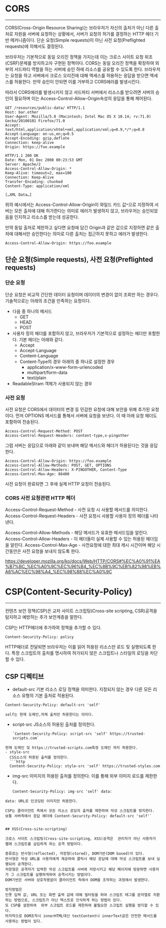 # CORS
---
CORS(Cross-Origin Resource Sharing)는 브라우저가 자신의 출처가 아닌 다른 출처로 자원을 서버에 요청하는 상황에서, 서버가 요청의 허가를 결정하는 HTTP 헤더 기반 메커니즘이다.
단순 요청(Simple requests)이 아닌 사전 요청(Preflighted requests)에 의해서도 결정된다.

브라우저는 기본적으로 동일 오리진 정책을 가지는데 이는 크로스 사이트 요청 위조(CSRF)문제를 방지하고자 구현된 정책이다.
CORS는 동일 오리진 정책을 확장하여 외부의 서드파티 역할을 하는 서버에 승인 하에 리소스를 공유할 수 있도록 한다. 브라우저는 요청을 하고 서버에서 크로스 오리진에 대해 엑세스를 허용하는 응답을 받으면 엑세스를 허용한다. 만약 승인이 안되면 이를 거부하고 CORS에러를 발생시킨다.

따라서 CORS에러를 발생시키지 않고 서드파티 서버에서 리소스를 받으려면 서버의 승인이 필요하며 이는 Access-Control-Allow-Origin속성의 응답을 통해 제어된다.

```http
GET /resources/public-data/ HTTP/1.1
Host: bar.other
User-Agent: Mozilla/5.0 (Macintosh; Intel Mac OS X 10.14; rv:71.0) Gecko/20100101 Firefox/71.0
Accept: text/html,application/xhtml+xml,application/xml;q=0.9,*/*;q=0.8
Accept-Language: en-us,en;q=0.5
Accept-Encoding: gzip,deflate
Connection: keep-alive
Origin: https://foo.example
```

```http
HTTP/1.1 200 OK
Date: Mon, 01 Dec 2008 00:23:53 GMT
Server: Apache/2
Access-Control-Allow-Origin: *
Keep-Alive: timeout=2, max=100
Connection: Keep-Alive
Transfer-Encoding: chunked
Content-Type: application/xml

[…XML Data…]

```
위의 예시에서는  Access-Control-Allow-Origin이 와일드 카드 값`*`으로 지정하여 서버는 모든 출처에 대해 허가한다는 의미로 에러가 발생하지 않고, 브라우저는 승인되었음을 인지하고 리소스를 받는데 성공한다.

만약 동일 출처로 제한하고 싶다면 요청에 담긴 Origin과 같은 값으로 지정하면 같은 출처에 대해서만 승인한다는 의미로 다른 출처는 접근하지 못하고 에러가 발생한다.
```http
Access-Control-Allow-Origin: https://foo.example
```

## 단순 요청(Simple requests), 사전 요청(Preflighted requests)

### 단순 요청
단순 요청은 비교적 간단한 데이터 요청이며 데이터의 변경이 없이 조회만 하는 경우다.
기술적으로는 아래의 조건을 만족하는 요청이다.

- 다음 중 하나의 메서드
	- GET
	- HEAD
	- POST
- 사용자 정의 헤더를 포함하지 않고, 브라우저가 기본적으로 설정하는 헤더만 포함한다. 기본 헤더는 아래와 같다.
	- Accept
	- Accept-Language
	- Content-Language
	- Content-Type의 경우 아래의 중 하나로 설정한 경우
		- application/x-www-form-urlencoded
		- multipart/form-data
		- text/plain
- ReadableStram 객체가 사용되지 않는 경우

### 사전 요청
사전 요청은 CORS에서 데이터의 변경 등 민감한 요청에 대해 보안을 위해 추가된 요청이다.
먼저 OPTIONS 메서드를 통해서 서버에 요청을 보낸다. 이 때 아래 요청 헤더도 포함하여 전송된다.
```http
Access-Control-Request-Method: POST
Access-Control-Request-Headers: content-type,x-pingother
```

그럼 서버는 응답으로 아래와 같이 보내며 해당 메서드와 헤더가 허용된다는 것을 응답한다.
```http
Access-Control-Allow-Origin: https://foo.example
Access-Control-Allow-Methods: POST, GET, OPTIONS
Access-Control-Allow-Headers: X-PINGOTHER, Content-Type
Access-Control-Max-Age: 86400
```
사전 요청이 완료되면 그 후에 실제 HTTP 요청이 전송된다. 

### CORS 사전 요청관련 HTTP 헤더
Access-Control-Request-Method - 사전 요청 시 사용할 메서드를 의미한다.
Access-Control-Request-Headers - 사전 요청시 사용할 사용자 정의 헤더를 나타낸다.

Access-Control-Allow-Methods - 해당 메서드가 유효한 메서드임을 알린다.
Access-Control-Allow-Headers - 이 헤더들이 실제 사용할 수 있는 허용된 헤더임을 알린다.
Access-Control-Max-Age - 사전요청에 대한 최대 캐시 시간이며 해당 시간동안은 사전 요청을 보내지 않도록 한다.

https://developer.mozilla.org/ko/docs/Web/HTTP/CORS#%EC%A0%91%EA%B7%BC_%EC%A0%9C%EC%96%B4_%EC%8B%9C%EB%82%98%EB%A6%AC%EC%98%A4_%EC%98%88%EC%A0%9C

# CSP(Content-Security-Policy)
---
컨텐츠 보안 정책(CSP)은 교차 사이트 스크립팅(Cross-site scripting, CSR)공격을 탐지하고 예방하는 추가 보안계층을 말한다. 

CSP는 HTTP헤더에 추가하여 정책을 추가할 수 있다.
```http
Content-Security-Policy: policy
```
HTTP헤더로 전달되면 브라우저는 이를 읽어 허용된 리소스만 로드 및 실행되도록 한다.
특정 스크립트의 출처를 명시하여 허가되지 않은 스크립트나 스타일의 로딩을 차단할 수 있다.

## CSP 디렉티브

- default-src
  기본 리소스 로딩 정책을 의미한다. 지정되지 않는 경우 다른 모든 리소스 유형의 기본 출처로 적용된다.
```http
Content-Security-Policy: default-src 'self'
```
	self는 현재 도메인,자체 출처만 허용한다는 의미다.
- script-src
  JS소스의 허용된 출처를 정의한다. 
  ```http
  `Content-Security-Policy: script-src 'self' https://trusted-scripts.com`
```
현재 도메인 및 https://trusted-scripts.com특정 도메인 까지 허용한다.
- style-src
  CSS소스의 허용된 출처를 정의한다.
  ```http
  Content-Security-Policy: style-src 'self' https://trusted-styles.com
```
- img-src
  이미지의 허용된 출처를 정의한다. 이를 통해 외부 이미지 로드를 제한한다.
  ```http
  Content-Security-Policy: img-src 'self' data:
```
data: URL로 인코딩된 이미지만 허용한다.

CSP는 클라이언트 측에서 모든 리소스 로딩의 출처를 제한하여 악성 스크립트를 방지한다.
보통 서버측에서 응답 헤더에 Content-Security-Policy: default-src 'self'`


## XSS(Cross-site-scripting)

크로스 사이트 스크립팅(Cross-site-scripting, XSS)공격은  관리자가 아닌 사용자가 웹에 스크립트를 삽입하게 하는 공격 방법이다.

종류로는 반사형(reflected), 저장형(stored), DOM기반(DOM based)이 있다.
반사형은 악성 URL을 사용자에게 제공하여 클릭시 해당 응답에 대해 악성 스크립트를 보내 실행되어 공격한다.
저장형은 공격자가 입력한 악성 스크립트를 서버에 저장시키고 해당 페이지에 방문하면 사용자가 그 스크립트를 실행하게하여 공격시키는 방법이다.
DOM기반은 서버와 상호작용없이 클라이언트 측에서 DOM을 조작하는 과정에서 발생한다.

방지방법은 
인풋 입력 값, URL 또는 화면 출력 값에 대해 필터링을 하여 스크립트 태그를 문자열로 치환하는 방법으로, 스크립트가 아닌 텍스트로 인식하게 하는 방법이 있다.
또 CSP를 설정하여  외부 스크립트 로드를 제한하여 불필요한 스크립트 실행을 방지할 수 있다.
마지막으로 DOM조작시 innerHTML대신 textContent나 innerText같은 안전한 메서드를 사용하는 방법이 있다.